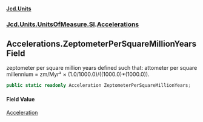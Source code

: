 #### [Jcd.Units](index 'index')
### [Jcd.Units.UnitsOfMeasure.SI](Jcd.Units.UnitsOfMeasure.SI 'Jcd.Units.UnitsOfMeasure.SI').[Accelerations](Accelerations 'Jcd.Units.UnitsOfMeasure.SI.Accelerations')

## Accelerations.ZeptometerPerSquareMillionYears Field

zeptometer per square million years defined such that: attometer per square millennium = zm/Myr² ×
(1.0/1000.0)/((1000.0)*(1000.0)).

```csharp
public static readonly Acceleration ZeptometerPerSquareMillionYears;
```

#### Field Value
[Acceleration](Acceleration 'Jcd.Units.UnitTypes.Acceleration')